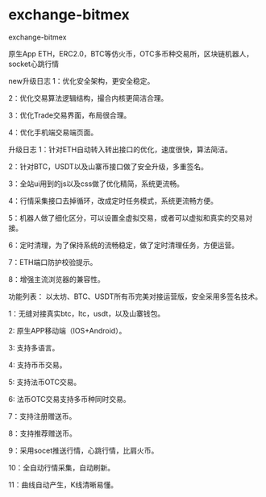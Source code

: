 # exchange-bitmex
exchange-bitmex

原生App ETH，ERC2.0，BTC等仿火币，OTC多币种交易所，区块链机器人，socket心跳行情

new升级日志
1：优化安全架构，更安全稳定。

2：优化交易算法逻辑结构，撮合内核更简洁合理。

3：优化Trade交易界面，布局很合理。

4：优化手机端交易端页面。


 升级日志
1：针对ETH自动转入转出接口的优化，速度很快，算法简洁。

2：针对BTC，USDT以及山寨币接口做了安全升级，多重签名。

3：全站ui用到的js以及css做了优化精简，系统更流畅。

4：行情采集接口去掉循环，改成定时任务模式，系统更流畅方便。

5：机器人做了细化区分，可以设置全虚拟交易，或者可以虚拟和真实的交易对接。

6：定时清理，为了保持系统的流畅稳定，做了定时清理任务，方便运营。

7：ETH端口防护校验提示。

8：增强主流浏览器的兼容性。



功能列表：
以太坊、BTC、USDT所有币完美对接运营版，安全采用多签名技术。

1：无缝对接真实btc，ltc，usdt，以及山寨钱包。

2: 原生APP移动端（IOS+Android）。

3: 支持多语言。

4: 支持币币交易。

5: 支持法币OTC交易。

6: 法币OTC交易支持多币种同时交易。

7：支持注册赠送币。

8：支持推荐赠送币。

9：采用socet推送行情，心跳行情，比肩火币。

10：全自动行情采集，自动刷新。

11：曲线自动产生，K线清晰易懂。
